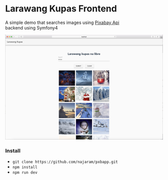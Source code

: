 # Larawang Kupas Frontend

A simple demo that searches images using <a href="https://pixabay.com/api/docs/">Pixabay Api</a><br>
backend using Symfony4

<img src="https://github.com/najaram/pxbapp/blob/master/src/assets/screenshot.png">

### Install
- `git clone https://github.com/najaram/pxbapp.git`
- `npm install`
- `npm run dev`
